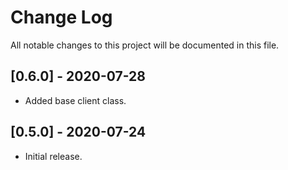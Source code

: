 # Change Log
All notable changes to this project will be documented in this file.

## [0.6.0] - 2020-07-28
- Added base client class.

## [0.5.0] - 2020-07-24
- Initial release.
